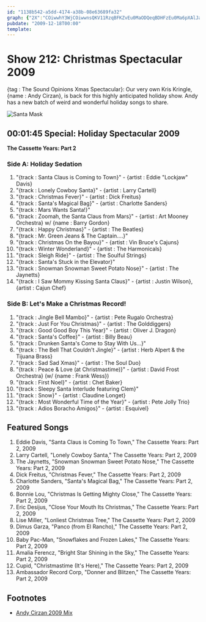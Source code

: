 ```yaml
---
id: "1138b542-a5dd-4174-a38b-08e63689fa32"
graph: {"2X":"COiwwhY3WjCOiwwnsQKV11RzqBFKZvEu0MaODQeqBDHFzEu0Ma6pXAlJa0bQXjGtcr7yyAH5o3zOShK8LZ3HXWAFxTBDCWvBIte9MXahPh6O1Q"}
pubdate: "2009-12-18T00:00"
template: 
---
```






# Show 212: Christmas Spectacular 2009

{tag : The Sound Opinions Xmas Spectacular}: Our very own Kris Kringle, {name : Andy Cirzan}, is back for this highly anticipated holiday show. Andy has a new batch of weird and wonderful holiday songs to share.

![Santa Mask](https://static.soundopinions.org/images/2009/andycirzannew.jpg)



## 00:01:45 Special: Holiday Spectacular 2009

**The Cassette Years: Part 2**


### Side A: Holiday Sedation

1. "{track : Santa Claus is Coming to Town}" - {artist : Eddie "Lockjaw" Davis}
2. "{track : Lonely Cowboy Santa}" - {artist : Larry Cartell}
3. "{track : Christmas Fever}" - {artist : Dick Freitus}
4. "{track : Santa's Magical Bag}" - {artist : Charlotte Sanders}
5. "{track : Mars Wants Santa!}"
6. "{track : Zoomah, the Santa Claus from Mars}" - {artist : Art Mooney Orchestra} w/ {name : Barry Gordon}
7. "{track : Happy Christmas}" - {artist : The Beatles}
8. "{track : Mr. Green Jeans & The Captain....}"
9. "{track : Christmas On the Bayou}" - {artist : Vin Bruce's Cajuns}
10. "{track : Winter Wonderland}" - {artist : The Harmonicals}
11. "{track : Sleigh Ride}" - {artist : The Soulful Strings}
12. "{track : Santa's Stuck in the Elevator}"
13. "{track : Snowman Snowman Sweet Potato Nose}" - {artist : The Jaynetts}
14. "{track : I Saw Mommy Kissing Santa Claus}" - {artist : Justin Wilson}, {artist : Cajun Chef}


### Side B: Let's Make a Christmas Record!

1. "{track : Jingle Bell Mambo}" - {artist : Pete Rugalo Orchestra}
2. "{track : Just For You Christmas}" - {artist : The Golddiggers}
3. "{track : Good Good Boy This Year}" - {artist : Oliver J. Dragon}
4. "{track : Santa's Coffee}" - {artist : Billy Beau}
5. "{track : Drunken Santa's Come to Stay With Us...}"
6. "{track : The Bell That Couldn't Jingle}" - {artist : Herb Alpert & the Tijuana Brass}
7. "{track : Sad Sad Xmas}" - {artist : The Soul Duo}
8. "{track : Peace & Love (at Christmastime)}" - {artist : David Frost Orchestra} (w/ {name : Frank Wess})
9. "{track : First Noel}" - {artist : Chet Baker}
10. "{track : Sleepy Santa Interlude featuring Clem}"
11. "{track : Snow}" - {artist : Claudine Longet}
12. "{track : Most Wonderful Time of the Year}" - {artist : Pete Jolly Trio}
13. "{track : Adios Boracho Amigos}" - {artist : Esquivel}



## Featured Songs

1. Eddie Davis, "Santa Claus is Coming To Town," The Cassette Years: Part 2, 2009
2. Larry Cartell, "Lonely Cowboy Santa," The Cassette Years: Part 2, 2009
3. The Jaynetts, "Snowman Snowman Sweet Potato Nose," The Cassette Years: Part 2, 2009
4. Dick Freitus, "Christmas Fever," The Cassette Years: Part 2, 2009
5. Charlotte Sanders, "Santa's Magical Bag," The Cassette Years: Part 2, 2009
6. Bonnie Lou, "Christmas Is Getting Mighty Close," The Cassette Years: Part 2, 2009
7. Eric Desijus, "Close Your Mouth Its Christmas," The Cassette Years: Part 2, 2009
8. Lise Miller, "Lonliest Christmas Tree," The Cassette Years: Part 2, 2009
9. Dimus Garza, "Panco (from El Rancho)," The Cassette Years: Part 2, 2009
10. Baby Pac-Man, "Snowflakes and Frozen Lakes," The Cassette Years: Part 2, 2009
11. Amalia Ferencz, "Bright Star Shining in the Sky," The Cassette Years: Part 2, 2009
12. Cupid, "Christmastime (It's Here)," The Cassette Years: Part 2, 2009
13. Ambassador Record Corp, "Donner and Blitzen," The Cassette Years: Part 2, 2009



## Footnotes

- [Andy Cirzan 2009 Mix](http://www.falalalala.com/andy-cirzan-2009-mix/)